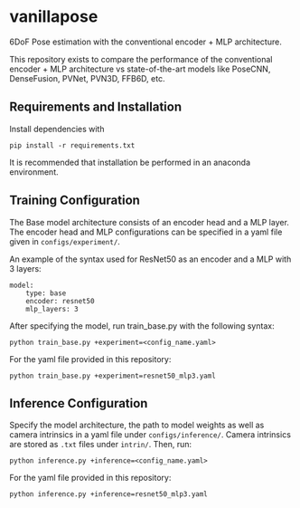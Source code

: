 # vanillapose
6DoF Pose estimation with the conventional encoder + MLP architecture.

This repository exists to compare the performance of the conventional encoder + MLP architecture vs state-of-the-art models like PoseCNN, DenseFusion, PVNet, PVN3D, FFB6D, etc.

## Requirements and Installation
Install dependencies with
```shell
pip install -r requirements.txt
```
It is recommended that installation be performed in an anaconda environment.

## Training Configuration
The Base model architecture consists of an encoder head and a MLP layer. The encoder head and MLP configurations can be specified in a yaml file given in ``configs/experiment/``.

An example of the syntax used for ResNet50 as an encoder and a MLP with 3 layers:
```shell
model:
    type: base
    encoder: resnet50
    mlp_layers: 3
```

After specifying the model, run train_base.py with the following syntax:
```shell
python train_base.py +experiment=<config_name.yaml>
```
For the yaml file provided in this repository:
```shell
python train_base.py +experiment=resnet50_mlp3.yaml
```

## Inference Configuration
Specify the model architecture, the path to model weights as well as camera intrinsics in a yaml file under ``configs/inference/``. Camera intrinsics are stored as ``.txt`` files under ``intrin/``. Then, run:
```shell
python inference.py +inference=<config_name.yaml>
```

For the yaml file provided in this repository:
```shell
python inference.py +inference=resnet50_mlp3.yaml
```
